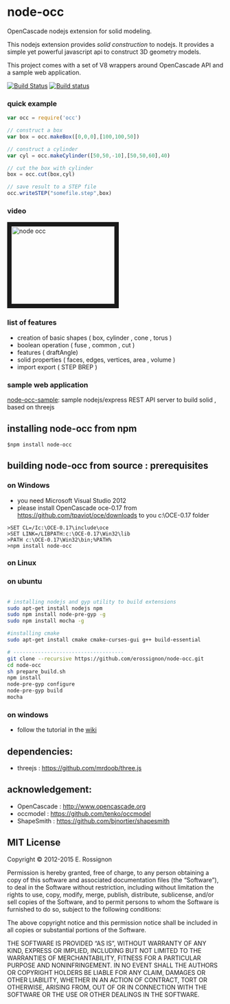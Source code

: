 # node-occ

OpenCascade nodejs extension for solid modeling.

This nodejs extension provides *solid construction* to nodejs. 
It provides a simple yet powerful javascript api to construct 3D geometry models.

This project comes with a set of V8 wrappers around OpenCascade API and a sample web application.

[![Build Status](https://travis-ci.org/OpenWebCAD/node-occ.png?branch=master)](https://travis-ci.org/OpenWebCAD/node-occ)
[![Build status](https://ci.appveyor.com/api/projects/status/s5eaux89v2c0wmu4?svg=true)](https://ci.appveyor.com/project/erossignon/node-occ-6ktv4)


### quick example


```javascript
var occ = require('occ')

// construct a box
var box = occ.makeBox([0,0,0],[100,100,50])

// construct a cylinder
var cyl = occ.makeCylinder([50,50,-10],[50,50,60],40)

// cut the box with cylinder
box = occ.cut(box,cyl)

// save result to a STEP file
occ.writeSTEP("somefile.step",box)

```


### video
<a href="http://www.youtube.com/watch?feature=player_embedded&v=swUPSa2zyrY" target="_blank"><img src="http://img.youtube.com/vi/swUPSa2zyrY/0.jpg" 
alt="node occ" width="240" height="180" border="10" /></a>


### list of features

- creation of basic shapes ( box, cylinder , cone , torus )
- boolean operation ( fuse , common , cut )
- features  ( draftAngle)
- solid properties ( faces, edges, vertices, area , volume )
- import export ( STEP BREP )



### sample web application

[node-occ-sample](https://github.com/erossignon/node-occ-sample): sample nodejs/express REST API server to build solid , based on threejs


## installing node-occ from npm

```
$npm install node-occ
```


## building node-occ from source :  prerequisites

### on Windows
  - you need Microsoft Visual Studio 2012
  - please install OpenCascade oce-0.17  from https://github.com/tpaviot/oce/downloads to you c:\OCE-0.17 folder
  
  ```
  >SET CL=/Ic:\OCE-0.17\include\oce
  >SET LINK=/LIBPATH:c:\OCE-0.17\Win32\lib
  >PATH c:\OCE-0.17\Win32\bin;%PATH%
  >npm install node-occ
  ```
   
### on Linux



### on ubuntu

```bash

# installing nodejs and gyp utility to build extensions
sudo apt-get install nodejs npm
sudo npm install node-pre-gyp -g
sudo npm install mocha -g

#installing cmake
sudo apt-get install cmake cmake-curses-gui g++ build-essential

# ------------------------------------
git clone --recursive https://github.com/erossignon/node-occ.git
cd node-occ
sh prepare_build.sh
npm install
node-pre-gyp configure
node-pre-gyp build
mocha
```


### on windows
  -  follow the tutorial in the [wiki](https://github.com/erossignon/node-occ/wiki)

## dependencies:

 - threejs    : https://github.com/mrdoob/three.js

## acknowledgement:
    
 - OpenCascade : http://www.opencascade.org
 - occmodel    : https://github.com/tenko/occmodel
 - ShapeSmith  : https://github.com/bjnortier/shapesmith


## MIT License

Copyright © 2012-2015 E. Rossignon

Permission is hereby granted, free of charge, to any person obtaining a copy of this software and associated documentation files (the “Software”), to deal in the Software without restriction, including without limitation the rights to use, copy, modify, merge, publish, distribute, sublicense, and/or sell copies of the Software, and to permit persons to whom the Software is furnished to do so, subject to the following conditions:

The above copyright notice and this permission notice shall be included in all copies or substantial portions of the Software.

THE SOFTWARE IS PROVIDED “AS IS”, WITHOUT WARRANTY OF ANY KIND, EXPRESS OR IMPLIED, INCLUDING BUT NOT LIMITED TO THE WARRANTIES OF MERCHANTABILITY, FITNESS FOR A PARTICULAR PURPOSE AND NONINFRINGEMENT. IN NO EVENT SHALL THE AUTHORS OR COPYRIGHT HOLDERS BE LIABLE FOR ANY CLAIM, DAMAGES OR OTHER LIABILITY, WHETHER IN AN ACTION OF CONTRACT, TORT OR OTHERWISE, ARISING FROM, OUT OF OR IN CONNECTION WITH THE SOFTWARE OR THE USE OR OTHER DEALINGS IN THE SOFTWARE.
